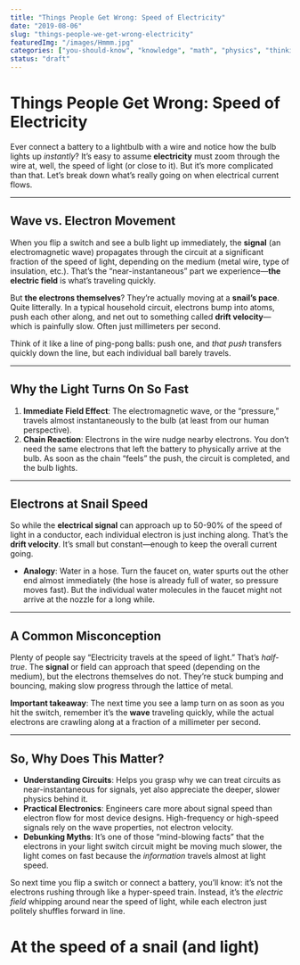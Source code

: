 ```yaml
---
title: "Things People Get Wrong: Speed of Electricity"
date: "2019-08-06"
slug: "things-people-we-get-wrong-electricity"
featuredImg: "/images/Hmmm.jpg"
categories: ["you-should-know", "knowledge", "math", "physics", "thinking", "we-get-wrong"]
status: "draft"
---
```


# Things People Get Wrong: Speed of Electricity

Ever connect a battery to a lightbulb with a wire and notice how the bulb lights up *instantly*? It’s easy to assume **electricity** must zoom through the wire at, well, the speed of light (or close to it). But it’s more complicated than that. Let’s break down what’s really going on when electrical current flows.

---

## Wave vs. Electron Movement
When you flip a switch and see a bulb light up immediately, the **signal** (an electromagnetic wave) propagates through the circuit at a significant fraction of the speed of light, depending on the medium (metal wire, type of insulation, etc.). That’s the “near-instantaneous” part we experience—**the electric field** is what’s traveling quickly.

But **the electrons themselves**? They’re actually moving at a **snail’s pace**. Quite litterally.  In a typical household circuit, electrons bump into atoms, push each other along, and net out to something called **drift velocity**—which is painfully slow. Often just millimeters per second.

Think of it like a line of ping-pong balls: push one, and *that push* transfers quickly down the line, but each individual ball barely travels.

---

## Why the Light Turns On So Fast
1. **Immediate Field Effect**: The electromagnetic wave, or the “pressure,” travels almost instantaneously to the bulb (at least from our human perspective). 
2. **Chain Reaction**: Electrons in the wire nudge nearby electrons. You don’t need the same electrons that left the battery to physically arrive at the bulb. As soon as the chain “feels” the push, the circuit is completed, and the bulb lights.

---

## Electrons at Snail Speed
So while the **electrical signal** can approach up to 50-90% of the speed of light in a conductor, each individual electron is just inching along. That’s the **drift velocity**. It’s small but constant—enough to keep the overall current going.

- **Analogy**: Water in a hose. Turn the faucet on, water spurts out the other end almost immediately (the hose is already full of water, so pressure moves fast). But the individual water molecules in the faucet might not arrive at the nozzle for a long while.

---

## A Common Misconception
Plenty of people say “Electricity travels at the speed of light.” That’s *half-true*. The **signal** or field can approach that speed (depending on the medium), but the electrons themselves do not. They’re stuck bumping and bouncing, making slow progress through the lattice of metal.

**Important takeaway**: The next time you see a lamp turn on as soon as you hit the switch, remember it’s the **wave** traveling quickly, while the actual electrons are crawling along at a fraction of a millimeter per second.

---

## So, Why Does This Matter?
- **Understanding Circuits**: Helps you grasp why we can treat circuits as near-instantaneous for signals, yet also appreciate the deeper, slower physics behind it.
- **Practical Electronics**: Engineers care more about signal speed than electron flow for most device designs. High-frequency or high-speed signals rely on the wave properties, not electron velocity.
- **Debunking Myths**: It’s one of those “mind-blowing facts” that the electrons in your light switch circuit might be moving much slower, the light comes on fast because the *information* travels almost at light speed.

So next time you flip a switch or connect a battery, you’ll know: it’s not the electrons rushing through like a hyper-speed train. Instead, it’s the *electric field* whipping around near the speed of light, while each electron just politely shuffles forward in line.


# At the speed of a snail (and light)
